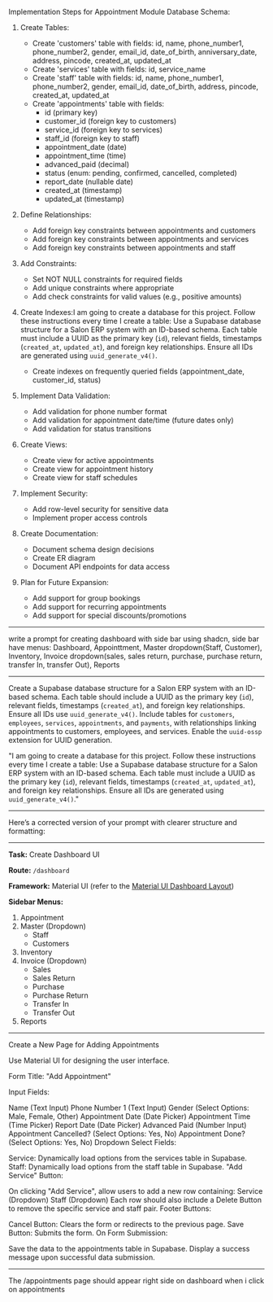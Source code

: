 Implementation Steps for Appointment Module Database Schema:

1. Create Tables:
   - Create 'customers' table with fields: id, name, phone_number1, phone_number2, gender, email_id, date_of_birth, anniversary_date, address, pincode, created_at, updated_at
   - Create 'services' table with fields: id, service_name
   - Create 'staff' table with fields: id, name, phone_number1, phone_number2, gender, email_id, date_of_birth, address, pincode, created_at, updated_at
   - Create 'appointments' table with fields: 
     * id (primary key)
     * customer_id (foreign key to customers)
     * service_id (foreign key to services)
     * staff_id (foreign key to staff)
     * appointment_date (date)
     * appointment_time (time)
     * advanced_paid (decimal)
     * status (enum: pending, confirmed, cancelled, completed)
     * report_date (nullable date)
     * created_at (timestamp)
     * updated_at (timestamp)

2. Define Relationships:
   - Add foreign key constraints between appointments and customers
   - Add foreign key constraints between appointments and services
   - Add foreign key constraints between appointments and staff

3. Add Constraints:
   - Set NOT NULL constraints for required fields
   - Add unique constraints where appropriate
   - Add check constraints for valid values (e.g., positive amounts)

4. Create Indexes:I am going to create a database for this project. Follow these instructions every time I create a table: Use a Supabase database structure for a Salon ERP system with an ID-based schema. Each table must include a UUID as the primary key (`id`), relevant fields, timestamps (`created_at`, `updated_at`), and foreign key relationships. Ensure all IDs are generated using `uuid_generate_v4()`.
   - Create indexes on frequently queried fields (appointment_date, customer_id, status)

5. Implement Data Validation:
   - Add validation for phone number format
   - Add validation for appointment date/time (future dates only)
   - Add validation for status transitions

6. Create Views:
   - Create view for active appointments
   - Create view for appointment history
   - Create view for staff schedules

7. Implement Security:
   - Add row-level security for sensitive data
   - Implement proper access controls

8. Create Documentation:
   - Document schema design decisions
   - Create ER diagram
   - Document API endpoints for data access

9. Plan for Future Expansion:
   - Add support for group bookings
   - Add support for recurring appointments
   - Add support for special discounts/promotions


------------------------------------------------------------------------------------
write a prompt for creating dashboard with side bar using shadcn, side bar have menus: Dashboard, Appointtment, Master dropdown(Staff, Customer), Inventory, Invoice dropdown(sales, sales return, purchase, purchase return, transfer In, transfer Out), Reports


--------------------------------------------------------------------------------------

Create a Supabase database structure for a Salon ERP system with an ID-based schema. Each table should include a UUID as the primary key (`id`), relevant fields, timestamps (`created_at`), and foreign key relationships. Ensure all IDs use `uuid_generate_v4()`. Include tables for `customers`, `employees`, `services`, `appointments`, and `payments`, with relationships linking appointments to customers, employees, and services. Enable the `uuid-ossp` extension for UUID generation.

"I am going to create a database for this project. Follow these instructions every time I create a table: Use a Supabase database structure for a Salon ERP system with an ID-based schema. Each table must include a UUID as the primary key (`id`), relevant fields, timestamps (`created_at`, `updated_at`), and foreign key relationships. Ensure all IDs are generated using `uuid_generate_v4()`."

-------------------------------------------------------------------------------------------

Here’s a corrected version of your prompt with clearer structure and formatting:

---

**Task:** Create Dashboard UI

**Route:** `/dashboard`

**Framework:** Material UI (refer to the [Material UI Dashboard Layout](https://mui.com/toolpad/core/react-dashboard-layout/))

**Sidebar Menus:**
1. Appointment
2. Master (Dropdown)
   - Staff
   - Customers
3. Inventory
4. Invoice (Dropdown)
   - Sales
   - Sales Return
   - Purchase
   - Purchase Return
   - Transfer In
   - Transfer Out
5. Reports

-----------------------------------------------------------------------------------------

Create a New Page for Adding Appointments

Use Material UI for designing the user interface.

Form Title: "Add Appointment"

Input Fields:

Name (Text Input)
Phone Number 1 (Text Input)
Gender (Select Options: Male, Female, Other)
Appointment Date (Date Picker)
Appointment Time (Time Picker)
Report Date (Date Picker)
Advanced Paid (Number Input)
Appointment Cancelled? (Select Options: Yes, No)
Appointment Done? (Select Options: Yes, No)
Dropdown Select Fields:

Service: Dynamically load options from the services table in Supabase.
Staff: Dynamically load options from the staff table in Supabase.
"Add Service" Button:

On clicking "Add Service", allow users to add a new row containing:
Service (Dropdown)
Staff (Dropdown)
Each row should also include a Delete Button to remove the specific service and staff pair.
Footer Buttons:

Cancel Button: Clears the form or redirects to the previous page.
Save Button: Submits the form.
On Form Submission:

Save the data to the appointments table in Supabase.
Display a success message upon successful data submission.

------------------------------------------------------------------------

The /appointments page should appear right side on dashboard when i click on appointments